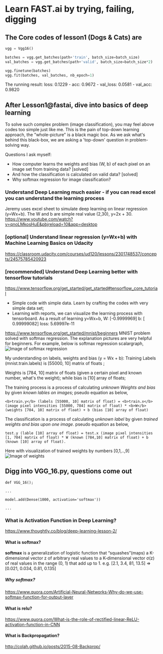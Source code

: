 # Learn FAST.ai by trying, failing, digging

## The Core codes of lesson1 (Dogs & Cats) are 


```python
vgg = Vgg16() 

batches = vgg.get_batches(path+'train', batch_size=batch_size) 
val_batches = vgg.get_batches(path+'valid', batch_size=batch_size*2)

vgg.finetune(batches) 
vgg.fit(batches, val_batches, nb_epoch=1)

```

The running result: loss: 0.1229 - acc: 0.9672 - val_loss: 0.0581 - val_acc: 0.9820

## After Lesson1@fastai, dive into basics of deep learning
To solve such complex problem (image classification), you may feel above codes too simple just like me. 
This is the pain of top-down learning approach, the "whole-picture" is a black magic box. As we ask what's behind this black-box, we are asking a 'top-down' question in problem-solving way.

Questions I ask myself:
- How computer learns the weights and bias (W, b) of each pixel on an image set from training data? [solved]
- And how the classification is calculated on valid data? [solved]
- Why softmax regression for image classification?

### Understand Deep Learning much easier - if you can read excel you can understand the learning process
Jeremy uses excel sheet to simulate deep learning on linear regression (y=Wx+b). The W and b are simple real value (2,30), y=2x + 30.
https://www.youtube.com/watch?v=qnoLMkosHuE&pbjreload=10&app=desktop

### [optional] Understand linear regression (y=Wx+b) with Machine Learning Basics on Udacity
https://classroom.udacity.com/courses/ud120/lessons/2301748537/concepts/24575785420923

### [recommended] Understand Deep Learning better with tensorflow tutorials
https://www.tensorflow.org/get_started/get_started#tensorflow_core_tutorial
- Simple code with simple data. Learn by crafting the codes with very simple data set;
- Learning with reports, we can visualize the learning process with tensorboard.
As a result of learning y=Wx+b, W: [-0.9999969] b: [ 0.99999082] loss: 5.69997e-11

https://www.tensorflow.org/get_started/mnist/beginners
MNIST problem solved with softmax regression. The explanation pictures are very helpful for beginners. For example, below is softmax regression scalargraph,
![Image of softmax regression](https://www.tensorflow.org/images/softmax-regression-scalargraph.png>)

My understanding on labels, weights and bias (y = Wx + b):
Training Labels (mnist.train.labels) is [55000, 10] matrix of floats ;

Weights is [784, 10] matrix of floats (given a certain pixel and known number, what's the weight); while bias is [10] array of floats;

The training process is a process of calculating *unknown Weights and bias* by given *known lables on images*; pseudo equation as below,
```
<b>train.y</b> (labels [55000, 10] matrix of float) = <b>train.x</b> (image pixel intensities [55000, 784] matrix of float) * <b>W</b> (weights [784, 10] matrix of float) + b (bias [10] array of float)
```

The classification is a process of calculating *unknown label* by given *trained weights and bias upon one image*. pseudo equation as below, 
```
test.y (lable [10] array of float) = test.x (image pixel intensities [1, 784] matrix of float) * W (known [784,10] matrix of float) + b (known [10] array of float).
```

Here with visualization of trained weights by numbers [0,1,..,9]
![Image of weights](https://www.tensorflow.org/images/softmax-weights.png)

## Digg into VGG_16.py, questions come out

```
def VGG_16();

...

model.add(Dense(1000, activation='softmax'))

...

```

### What is Activation Function in Deep Learning?
https://www.thoughtly.co/blog/deep-learning-lesson-2/

#### What is softmax?
<p><b>softmax</b> is a generalization of logistic function that “squashes”(maps) a K-dimensional vector z of arbitrary real values to a K-dimensional vector σ(z) of real values in the range (0, 1) that add up to 1.
e.g. [2.1, 3.4, 81, 13.5] => [0.021, 0.034, 0.81, 0.135]</p>

##### Why softmax?
https://www.quora.com/Artificial-Neural-Networks-Why-do-we-use-softmax-function-for-output-layer

#### What is relu?
https://www.quora.com/What-is-the-role-of-rectified-linear-ReLU-activation-function-in-CNN

#### What is Backpropagation?
http://colah.github.io/posts/2015-08-Backprop/
